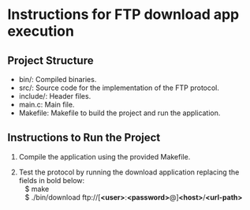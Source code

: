 # Instructions for **FTP download app** execution

## Project Structure

- bin/: Compiled binaries.
- src/: Source code for the implementation of the FTP protocol.
- include/: Header files.
- main.c: Main file.
- Makefile: Makefile to build the project and run the application.

## Instructions to Run the Project

1. Compile the application using the provided Makefile.

2. Test the protocol by running the download application replacing the fields in bold below:
<br> &nbsp;&nbsp;&nbsp;$ make
<br> &nbsp;&nbsp;&nbsp;$ ./bin/download ftp://[**\<user>**:**\<password>**@]**\<host>**/**\<url-path>**	
